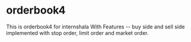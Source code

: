 # orderbook4
This is orderbook4 for internshala 
With Features -- buy side and sell side implemented with stop order, limit order and market order.
